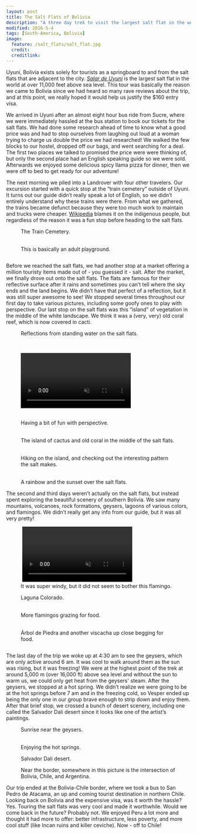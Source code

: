 ```yaml
---
layout: post
title: The Salt Flats of Bolivia
description: "A three day trek to visit the largest salt flat in the world."
modified: 2016-5-4
tags: [South-America, Bolivia]
image:
  feature: /salt_flats/salt_flat.jpg
  credit: 
  creditlink:
---
```


Uyuni, Bolivia exists solely for tourists as a springboard to and from the salt flats that are adjacent to the city. [*Salar de Uyuni*](https://en.wikipedia.org/wiki/Salar_de_Uyuni) is the largest salt flat in the world at over 11,000 feet above sea level. This tour was basically the reason we came to Bolivia since we had heard so many rave reviews about the trip, and at this point, we really hoped it would help us justify the $160 entry visa.

We arrived in Uyuni after an almost eight hour bus ride from Sucre, where we were immediately hassled at the bus station to book our tickets for the salt flats. We had done some research ahead of time to know what a good price was and had to stop ourselves from laughing out loud at a woman trying to charge us double the price we had researched! We walked the few blocks to our hostel, dropped off our bags, and went searching for a deal. The first two places we talked to promised the price were were thinking of, but only the second place had an English speaking guide so we were sold. Afterwards we enjoyed some delicious spicy llama pizza for dinner, then we were off to bed to get ready for our adventure!

The next morning we piled into a Landrover with four other travelers. Our excursion started with a quick stop at the “train cemetery” outside of Uyuni. It turns out our guide didn’t really speak a lot of English, so we didn’t entirely understand why these trains were there. From what we gathered, the trains became defunct because they were too much work to maintain and trucks were cheaper. [Wikipedia](https://en.wikipedia.org/wiki/Salar_de_Uyuni#Train_cemetery) blames it on the indigenous people, but regardless of the reason it was a fun stop before heading to the salt flats.
<figure>
    <a href="/images/salt_flats/train_graveyard_selfi.jpg"><img src="/images/salt_flats/train_graveyard_selfi.jpg" alt=""></a>
    <figcaption>The Train Cemetery.</figcaption>
</figure>
<figure class="half">
    <a href="/images/salt_flats/train.jpg"><img src="/images/salt_flats/train.jpg" alt=""></a>
    <a href="/images/salt_flats/train_ring.jpg"><img src="/images/salt_flats/train_ring.jpg" alt=""></a>
    <figcaption>This is basically an adult playground.</figcaption>
</figure>
<figure>
    <a href="/images/salt_flats/train_graveyard.jpg"><img src="/images/salt_flats/train_graveyard.jpg" alt=""></a>
</figure>

Before we reached the salt flats, we had another stop at a market offering a million touristy items made out of - you guessed it - salt. After the market, we finally drove out onto the salt flats. The flats are famous for their reflective surface after it rains and sometimes you can’t tell where the sky ends and the land begins. We didn’t have that perfect of a reflection, but it was still super awesome to see! We stopped several times throughout our first day to take various pictures, including some goofy ones to play with perspective. Our last stop on the salt flats was this “island” of vegetation in the middle of the white landscape. We think it was a (very, very) old coral reef, which is now covered in cacti. 
<figure>
    <a href="/images/salt_flats/salt_flat_reflection.jpg"><img src="/images/salt_flats/salt_flat_reflection.jpg" alt=""></a>
    <figcaption>Reflections from standing water on the salt flats.</figcaption>
</figure>
<figure class="half">
    <a href="/images/salt_flats/laura_jump.jpg"><img src="/images/salt_flats/laura_jump.jpg" alt=""></a>
    <a href="/images/salt_flats/salt_flat_reflection3.jpg"><img src="/images/salt_flats/salt_flat_reflection3.jpg" alt=""></a>
</figure>
<figure>
    <video autoplay loop preload="auto" muted>
        <source src="/images/salt_flats/fun_on_salt_flats2.mp4" type="video/mp4">
    </video>
</figure>
<figure class="half">
    <a href="/images/salt_flats/crush.jpg"><img src="/images/salt_flats/crush.jpg" alt=""></a>
    <a href="/images/salt_flats/lift2.jpg"><img src="/images/salt_flats/lift2.jpg" alt=""></a>
    <a href="/images/salt_flats/lift.jpg"><img src="/images/salt_flats/lift.jpg" alt=""></a>
    <a href="/images/salt_flats/sitting_on_salt.jpg"><img src="/images/salt_flats/sitting_on_salt.jpg" alt=""></a>
    <figcaption>Having a bit of fun with perspective.</figcaption>
</figure>
<figure>
    <a href="/images/salt_flats/flags.jpg"><img src="/images/salt_flats/flags.jpg" alt=""></a>
    <a href="/images/salt_flats/cactus_island3.jpg"><img src="/images/salt_flats/cactus_island3.jpg" alt=""></a>
    <figcaption>The island of cactus and old coral in the middle of the salt flats.</figcaption>
</figure>
<figure class="half">
    <a href="/images/salt_flats/cactus_island.jpg"><img src="/images/salt_flats/cactus_island.jpg" alt=""></a>
    <a href="/images/salt_flats/salt_pattern.jpg"><img src="/images/salt_flats/salt_pattern.jpg" alt=""></a>
    <figcaption>Hiking on the island, and checking out the interesting pattern the salt makes.</figcaption>
</figure>
<figure>
    <a href="/images/salt_flats/salt_flat_rainbow2.jpg"><img src="/images/salt_flats/salt_flat_rainbow2.jpg" alt=""></a>
    <a href="/images/salt_flats/salt_flat_sunset.jpg"><img src="/images/salt_flats/salt_flat_sunset.jpg" alt=""></a>
    <figcaption>A rainbow and the sunset over the salt flats.</figcaption>
</figure>

The second and third days weren’t actually on the salt flats, but instead spent exploring the beautiful scenery of southern Bolivia. We saw many mountains, volcanoes, rock formations, geysers, lagoons of various colors, and flamingos. We didn’t really get any info from our guide, but it was all very pretty!
<figure class="half">
    <a href="/images/salt_flats/wind.gif"><img src="/images/salt_flats/wind.gif" alt=""></a>
    <video autoplay loop preload="auto" muted>
        <source src="/images/salt_flats/walking_flamingo.mp4" type="video/mp4">
    </video>
    <figcaption>It was super windy, but it did not seem to bother this flamingo.</figcaption>
</figure>
<figure>
    <a href="/images/salt_flats/laguna_colorado3.jpg"><img src="/images/salt_flats/laguna_colorado3.jpg" alt=""></a>
    <figcaption>Laguna Colorado.</figcaption>
</figure>
<figure class="half">
    <a href="/images/salt_flats/flamingos3.jpg"><img src="/images/salt_flats/flamingos3.jpg" alt=""></a>
    <a href="/images/salt_flats/flamingos.jpg"><img src="/images/salt_flats/flamingos.jpg" alt=""></a>
    <figcaption>More flamingos grazing for food.</figcaption>
</figure>
<figure class="half">
    <a href="/images/salt_flats/tree_pose.jpg"><img src="/images/salt_flats/tree_pose.jpg" alt=""></a>
    <a href="/images/salt_flats/viscacha.jpg"><img src="/images/salt_flats/viscacha.jpg" alt=""></a>
    <figcaption>Árbol de Piedra and another viscacha up close begging for food.</figcaption>
</figure>
<figure>
    <a href="/images/salt_flats/volcano_pose.jpg"><img src="/images/salt_flats/volcano_pose.jpg" alt=""></a>
</figure>

The last day of the trip we woke up at 4:30 am to see the geysers, which are only active around 6 am. It was cool to walk around them as the sun was rising, but it was freezing! We were at the highest point of the trek at around 5,000 m (over 16,000 ft) above sea level and without the sun to warm us, we could only get heat from the geysers' steam. After the geysers, we stopped at a hot spring. We didn’t realize we were going to be at the hot springs before 7 am and in the freezing cold, so Vesper ended up being the only one in our group brave enough to strip down and enjoy them. After that brief stop, we crossed a bunch of desert scenery, including one called the Salvador Dali desert since it looks like one of the artist’s paintings. 
<figure>
    <a href="/images/salt_flats/steam_sunrise.jpg"><img src="/images/salt_flats/steam_sunrise.jpg" alt=""></a>
    <figcaption>Sunrise near the geysers.</figcaption>
</figure>
<figure class="half">
    <a href="/images/salt_flats/steam.jpg"><img src="/images/salt_flats/steam.jpg" alt=""></a>
    <a href="/images/salt_flats/hot_spring.jpg"><img src="/images/salt_flats/hot_spring.jpg" alt=""></a>
    <figcaption>Enjoying the hot springs.</figcaption>
</figure>
<figure>
    <a href="/images/salt_flats/salvador_dali_desert.jpg"><img src="/images/salt_flats/salvador_dali_desert.jpg" alt=""></a>
    <figcaption>Salvador Dali desert.</figcaption>
</figure>
<figure>
    <a href="/images/salt_flats/laguna_verde2.jpg"><img src="/images/salt_flats/laguna_verde2.jpg" alt=""></a>
    <figcaption>Near the border, somewhere in this picture is the intersection of Bolivia, Chile, and Argentina.</figcaption>
</figure>

Our trip ended at the Bolivia-Chile border, where we took a bus to San Pedro de Atacama, an up and coming tourist destination in northern Chile. Looking back on Bolivia and the expensive visa, was it worth the hassle? Yes. Touring the salt flats was very cool and made it worthwhile. Would we come back in the future? Probably not. We enjoyed Peru a lot more and thought it had more to offer: better infrastructure, less poverty, and more cool stuff (like Incan ruins and killer ceviche). Now - off to Chile!
